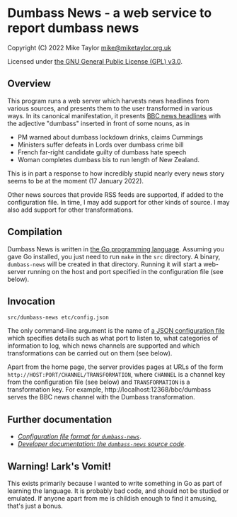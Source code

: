 # Dumbass News - a web service to report dumbass news

Copyright (C) 2022 Mike Taylor <mike@miketaylor.org.uk>

Licensed under [the GNU General Public License (GPL) v3.0](LICENSE).


## Overview

This program runs a web server which harvests news headlines from various sources, and presents them to the user transformed in various ways. In its canonical manifestation, it presents [BBC news headlines](https://www.bbc.co.uk/news) with the adjective "dumbass" inserted in front of some nouns, as in
* PM warned about dumbass lockdown drinks, claims Cummings
* Ministers suffer defeats in Lords over dumbass crime bill
* French far-right candidate guilty of dumbass hate speech
* Woman completes dumbass bis to run length of New Zealand.

This is in part a response to how incredibly stupid nearly every news story seems to be at the moment (17 January 2022).

Other news sources that provide RSS feeds are supported, if added to the configuration file. In time, I may add support for other kinds of source. I may also add support for other transformations.


## Compilation

Dumbass News is written in [the Go programming language](https://go.dev/). Assuming you gave Go installed, you just need to run `make` in the `src` directory. A binary, `dumbass-news` will be created in that directory. Running it will start a web-server running on the host and port specified in the configuration file (see below).


## Invocation

```src/dumbass-news etc/config.json```

The only command-line argument is the name of [a JSON configuration file](etc/config.json) which specifies details such as what port to listen to, what categories of information to log, which news channels are supported and which transformations can be carried out on them (see below).

Apart from the home page, the server provides pages at URLs of the form `http://HOST:PORT/CHANNEL/TRANSFORMATION`, where `CHANNEL` is a channel key from the configuration file (see below) and `TRANSFORMATION` is a transformation key. For example, http://localhost:12368/bbc/dumbass serves the BBC news channel with the Dumbass transformation.


## Further documentation

* [_Configuration file format for `dumbass-news`_](doc/config.md).
* [_Developer documentation: the `dumbass-news` source code_](doc/dev.md).


## Warning! Lark's Vomit!

This exists primarily because I wanted to write something in Go as part of learning the language. It is probably bad code, and should not be studied or emulated. If anyone apart from me is childish enough to find it amusing, that's just a bonus.


